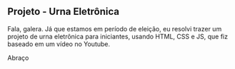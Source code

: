 ## Projeto - Urna Eletrônica

Fala, galera. Já que estamos em período de eleição, eu resolvi trazer um projeto de urna eletrônica para iniciantes, usando HTML, CSS e JS, que fiz baseado em um vídeo no Youtube. 

Abraço